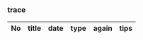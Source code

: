 # 
##
### trace
|No| title | date | type | again | tips |
|------| ------- | ------- | ------- | ------- | -------|

# 

